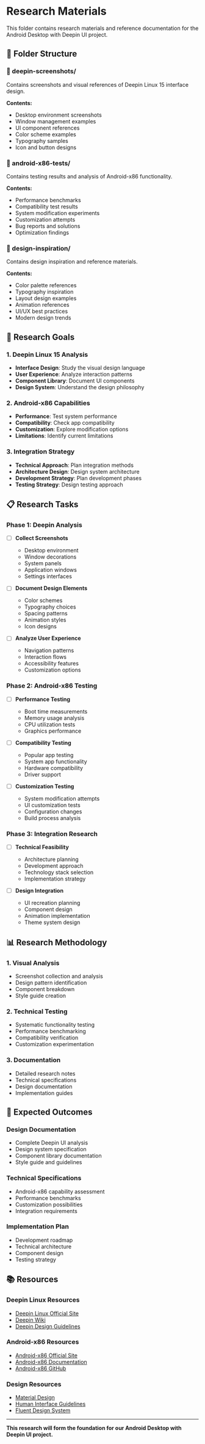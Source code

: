# Research Materials

This folder contains research materials and reference documentation for the Android Desktop with Deepin UI project.

## 📁 Folder Structure

### 📸 deepin-screenshots/
Contains screenshots and visual references of Deepin Linux 15 interface design.

**Contents:**
- Desktop environment screenshots
- Window management examples
- UI component references
- Color scheme examples
- Typography samples
- Icon and button designs

### 🧪 android-x86-tests/
Contains testing results and analysis of Android-x86 functionality.

**Contents:**
- Performance benchmarks
- Compatibility test results
- System modification experiments
- Customization attempts
- Bug reports and solutions
- Optimization findings

### 🎨 design-inspiration/
Contains design inspiration and reference materials.

**Contents:**
- Color palette references
- Typography inspiration
- Layout design examples
- Animation references
- UI/UX best practices
- Modern design trends

## 🔬 Research Goals

### 1. **Deepin Linux 15 Analysis**
- **Interface Design**: Study the visual design language
- **User Experience**: Analyze interaction patterns
- **Component Library**: Document UI components
- **Design System**: Understand the design philosophy

### 2. **Android-x86 Capabilities**
- **Performance**: Test system performance
- **Compatibility**: Check app compatibility
- **Customization**: Explore modification options
- **Limitations**: Identify current limitations

### 3. **Integration Strategy**
- **Technical Approach**: Plan integration methods
- **Architecture Design**: Design system architecture
- **Development Strategy**: Plan development phases
- **Testing Strategy**: Design testing approach

## 📋 Research Tasks

### Phase 1: Deepin Analysis
- [ ] **Collect Screenshots**
  - Desktop environment
  - Window decorations
  - System panels
  - Application windows
  - Settings interfaces

- [ ] **Document Design Elements**
  - Color schemes
  - Typography choices
  - Spacing patterns
  - Animation styles
  - Icon designs

- [ ] **Analyze User Experience**
  - Navigation patterns
  - Interaction flows
  - Accessibility features
  - Customization options

### Phase 2: Android-x86 Testing
- [ ] **Performance Testing**
  - Boot time measurements
  - Memory usage analysis
  - CPU utilization tests
  - Graphics performance

- [ ] **Compatibility Testing**
  - Popular app testing
  - System app functionality
  - Hardware compatibility
  - Driver support

- [ ] **Customization Testing**
  - System modification attempts
  - UI customization tests
  - Configuration changes
  - Build process analysis

### Phase 3: Integration Research
- [ ] **Technical Feasibility**
  - Architecture planning
  - Development approach
  - Technology stack selection
  - Implementation strategy

- [ ] **Design Integration**
  - UI recreation planning
  - Component design
  - Animation implementation
  - Theme system design

## 📊 Research Methodology

### 1. **Visual Analysis**
- Screenshot collection and analysis
- Design pattern identification
- Component breakdown
- Style guide creation

### 2. **Technical Testing**
- Systematic functionality testing
- Performance benchmarking
- Compatibility verification
- Customization experimentation

### 3. **Documentation**
- Detailed research notes
- Technical specifications
- Design documentation
- Implementation guides

## 🎯 Expected Outcomes

### Design Documentation
- Complete Deepin UI analysis
- Design system specification
- Component library documentation
- Style guide and guidelines

### Technical Specifications
- Android-x86 capability assessment
- Performance benchmarks
- Customization possibilities
- Integration requirements

### Implementation Plan
- Development roadmap
- Technical architecture
- Component design
- Testing strategy

## 📚 Resources

### Deepin Linux Resources
- [Deepin Linux Official Site](https://www.deepin.org/)
- [Deepin Wiki](https://wiki.deepin.org/)
- [Deepin Design Guidelines](https://github.com/linuxdeepin/developer-center)

### Android-x86 Resources
- [Android-x86 Official Site](https://www.android-x86.org/)
- [Android-x86 Documentation](https://www.android-x86.org/documentation)
- [Android-x86 GitHub](https://github.com/android-x86)

### Design Resources
- [Material Design](https://material.io/design)
- [Human Interface Guidelines](https://developer.apple.com/design/human-interface-guidelines/)
- [Fluent Design System](https://fluent2.microsoft.design/)

---

**This research will form the foundation for our Android Desktop with Deepin UI project.** 